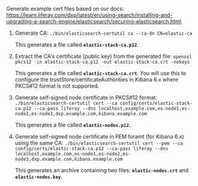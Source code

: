 Generate example cert files based on our docs: https://learn.liferay.com/dxp/latest/en/using-search/installing-and-upgrading-a-search-engine/elasticsearch/securing-elasticsearch.html.

1. Generate CA: `./bin/elasticsearch-certutil ca --ca-dn CN=elastic-ca`
  
    This generates a file called **`elastic-stack-ca.p12`**.
  
1. Extract the CA's certificate (public key) from the generated file: `openssl pkcs12 -in elastic-stack-ca.p12 -out elastic-stack-ca.crt -nokeys` 

    This generates a file called **`elastic-stack-ca.crt`**. You will use this to configure the trustStore/certificateAuthorities in Kibana 6.x where PKCS#12 format is not supported.
    
1. Generate self-signed node certificate in PKCS#12 format: `./bin/elasticsearch-certutil cert --ca config/certs/elastic-stack-ca.p12 --ca-pass liferay --dns localhost,example.com,es-node1,es-node2,es-node3,dxp.example.com,kibana.example.com`

    This generates a file called **`elastic-nodes.p12`.**
    
1. Generate self-signed node certificate in PEM foramt (for Kibana 6.x) using the same CA: `./bin/elasticsearch-certutil cert --pem --ca config/certs/elastic-stack-ca.p12 --ca-pass liferay --dns localhost,example.com,es-node1,es-node2,es-node3,dxp.example.com,kibana.example.com`

    This generates an archive containing two files: **`elastic-nodes.crt`** and **`elastic-nodes.key`**.
